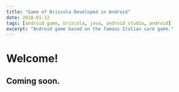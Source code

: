 ```yaml
---
title: "Game of Briscola Developed in Android"
date: 2018-01-12
tags: [android game, briscola, java, android studio, android]
excerpt: "Android game based on the famous Italian card game."
---
```


# Welcome!

## Coming soon.
